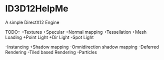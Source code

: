 # ID3D12HelpMe
A simple DirectX12 Engine


TODO::
+Textures
+Specular
+Normal mapping
+Tessellation
+Mesh Loading
+Point Light
+Dir Light
-Spot Light

-Instancing
+Shadow mapping
	-Omnidirection shadow mapping
-Deferred Rendering
	-Tiled based Rendering
-Particles
